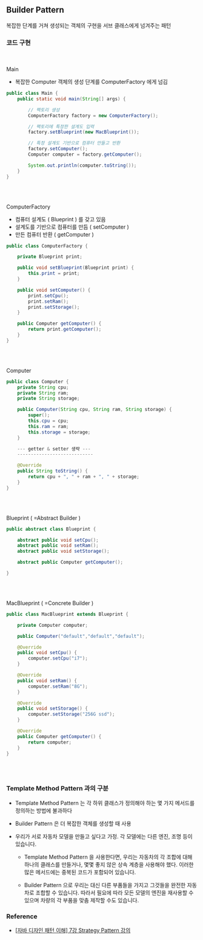 ## Builder Pattern
복잡한 단계를 거쳐 생성되는 객체의 구현을 서브 클래스에게 넘겨주는 패턴

### 코드 구현
<br></br>
Main
- 복잡한 Computer 객체의 생성 단계를 ComputerFactory 에게 넘김

```Java
public class Main {
    public static void main(String[] args) {

        // 팩토리 생성
        ComputerFactory factory = new ComputerFactory();

        // 팩토리에 특정한 설계도 입력
        factory.setBlueprint(new MacBlueprint());

        // 특정 설계도 기반으로 컴퓨터 만들고 반환
        factory.setComputer();
        Computer computer = factory.getComputer();

        System.out.println(computer.toString());
    }
}
```
<br></br>

ComputerFactory
- 컴퓨터 설계도 ( Blueprint ) 를 갖고 있음
- 설계도를 기반으로 컴퓨터를 만듬 ( setComputer )
- 만든 컴퓨터 반환 ( getComputer )

```Java
public class ComputerFactory {

    private Blueprint print;

    public void setBlueprint(Blueprint print) {
        this.print = print;
    }

    public void setComputer() {
        print.setCpu();
        print.setRam();
        print.setStorage();
    }

    public Computer getComputer() {
        return print.getComputer();
    }
}
```
<br></br>

Computer
```Java
public class Computer {
    private String cpu;
    private String ram;
    private String storage;

    public Computer(String cpu, String ram, String storage) {
        super();
        this.cpu = cpu;
        this.ram = ram;
        this.storage = storage;
    }

    --- getter & setter 생략 ---
    ----------------------------

    @Override
    public String toString() {
        return cpu + ", " + ram + ", " + storage;
    }
}
```
<br></br>

Blueprint ( =Abstract Builder )
```Java
public abstract class Blueprint {

    abstract public void setCpu();
    abstract public void setRam();
    abstract public void setStorage();

    abstract public Computer getComputer();

}
```
<br></br>

MacBlueprint ( =Concrete Builder )
```Java
public class MacBlueprint extends Blueprint {

    private Computer computer;

    public Computer("default","default","default");

    @Override
    public void setCpu() {
        computer.setCpu("i7");
    }

    @Override
    public void setRam() {
        computer.setRam("8G");
    }

    @Override
    public void setStorage() {
        computer.setStorage("256G ssd");
    }

    @Override
    public Computer getComputer() {
        return computer;
    }
}
```
<br></br>

### Template Method Pattern 과의 구분
- Template Method Pattern 는 각 하위 클래스가 정의해야 하는 몇 가지 메서드를 정의하는 방법에 불과하다

- Builder Pattern 은 더 복잡한 객체를 생성할 때 사용

- 우리가 서로 자동차 모델을 만들고 싶다고 가정. 각 모델에는 다른 엔진, 조명 등이 있습니다.

    - Template Method Pattern 을 사용한다면, 우리는 자동차의 각 조합에 대해 하나의 클래스를 만들거나, 몇몇 좋지 않은 상속 계층을 사용해야 했다. 이러한 많은 메서드에는 중복된 코드가 포함되어 있습니다.

    - Builder Pattern 으로 우리는 대신 다른 부품들을 가지고 그것들을 완전한 자동차로 조합할 수 있습니다. 따라서 필요에 따라 모든 모델의 엔진을 재사용할 수 있으며 차량의 각 부품을 맞춤 제작할 수도 있습니다.


### Reference
- [[자바 디자인 패턴 이해] 7강 Strategy Pattern 강의](https://www.youtube.com/watch?v=UEjsbd3IZvA&t=622s)